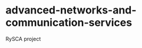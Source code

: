 advanced-networks-and-communication-services
============================================

RySCA project

